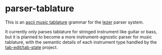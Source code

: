# parser-tablature

This is an [ascii music tablature](https://en.wikipedia.org/wiki/ASCII_tab) grammar for the [lezer](https://lezer.codemirror.net/) parser system.

It currently only parses tablature for stringed instrument like guitar or bass, but it is planned to become a more instrument-agnostic parser for music tablature, with the semantic details of each instrument type handled by the [tab-edit/tab-state](https://github.com/tab-edit/tab-state) project.
